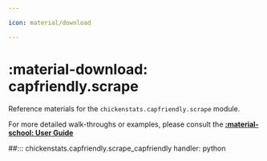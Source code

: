 ```yaml
---

icon: material/download

---
```


# :material-download: **capfriendly.scrape**

Reference materials for the `chickenstats.capfriendly.scrape` module.

For more detailed walk-throughs or examples, please consult the **[:material-school: User Guide](../../guide/guide.md)**

##::: chickenstats.capfriendly.scrape_capfriendly
    handler: python